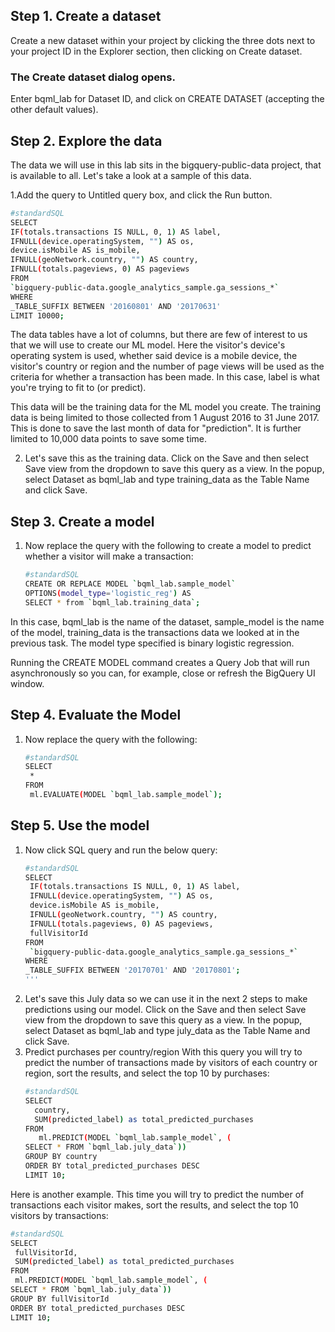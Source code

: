 ## Step 1. Create a dataset

  Create a new dataset within your project by clicking the three dots next to your project ID in the Explorer section, then clicking on Create dataset.

### The Create dataset dialog opens.

  Enter bqml_lab for Dataset ID, and click on CREATE DATASET (accepting the other default values).
## Step 2. Explore the data

The data we will use in this lab sits in the bigquery-public-data project, that is available to all. Let's take a look at a sample of this data.

  1.Add the query to Untitled query box, and click the Run button.
  ```bash
#standardSQL
SELECT
  IF(totals.transactions IS NULL, 0, 1) AS label,
  IFNULL(device.operatingSystem, "") AS os,
  device.isMobile AS is_mobile,
  IFNULL(geoNetwork.country, "") AS country,
  IFNULL(totals.pageviews, 0) AS pageviews
FROM
  `bigquery-public-data.google_analytics_sample.ga_sessions_*`
WHERE
  _TABLE_SUFFIX BETWEEN '20160801' AND '20170631'
LIMIT 10000;
```
The data tables have a lot of columns, but there are few of interest to us that we will use to create our ML model. Here the visitor's device's operating system is used, whether said device is a mobile device, the visitor's country or region and the number of page views will be used as the criteria for whether a transaction has been made. In this case, label is what you're trying to fit to (or predict).

This data will be the training data for the ML model you create. The training data is being limited to those collected from 1 August 2016 to 31 June 2017. This is done to save the last month of data for "prediction". It is further limited to 10,000 data points to save some time.

2. Let's save this as the training data. Click on the Save and then select Save view from the dropdown to save this query as a view. In the popup, select Dataset as bqml_lab and type training_data as the Table Name and click Save.
## Step 3. Create a model
1. Now replace the query with the following to create a model to predict whether a visitor will make a transaction:
   ```bash
   #standardSQL
   CREATE OR REPLACE MODEL `bqml_lab.sample_model`
   OPTIONS(model_type='logistic_reg') AS
   SELECT * from `bqml_lab.training_data`;
   ```
In this case, bqml_lab is the name of the dataset, sample_model is the name of the model, training_data is the transactions data we looked at in the previous task. The model type specified is binary logistic regression.

Running the CREATE MODEL command creates a Query Job that will run asynchronously so you can, for example, close or refresh the BigQuery UI window.   
## Step 4. Evaluate the Model
 1. Now replace the query with the following:
    ```bash
    #standardSQL
    SELECT
     *
    FROM
     ml.EVALUATE(MODEL `bqml_lab.sample_model`);
    ```
## Step 5. Use the model
 1. Now click SQL query and run the below query:
    ```bash
    #standardSQL
    SELECT
     IF(totals.transactions IS NULL, 0, 1) AS label,
     IFNULL(device.operatingSystem, "") AS os,
     device.isMobile AS is_mobile,
     IFNULL(geoNetwork.country, "") AS country,
     IFNULL(totals.pageviews, 0) AS pageviews,
     fullVisitorId
    FROM
     `bigquery-public-data.google_analytics_sample.ga_sessions_*`
    WHERE
    _TABLE_SUFFIX BETWEEN '20170701' AND '20170801';
    '''
 2. Let's save this July data so we can use it in the next 2 steps to make predictions using our model. Click on the Save and then select Save view from the dropdown to save this query as a view. In the popup, select Dataset as bqml_lab and type july_data as the Table Name and click Save.
 3. Predict purchases per country/region
    With this query you will try to predict the number of transactions made by visitors of each country or region, sort the results, and select the top 10 by purchases:
    ```bash
    #standardSQL
    SELECT
      country,
      SUM(predicted_label) as total_predicted_purchases
    FROM
       ml.PREDICT(MODEL `bqml_lab.sample_model`, (
    SELECT * FROM `bqml_lab.july_data`))
    GROUP BY country
    ORDER BY total_predicted_purchases DESC
    LIMIT 10;
    ```
 Here is another example. This time you will try to predict the number of transactions each visitor makes, sort the results, and select the top 10 visitors by transactions:
 ```bash
#standardSQL
SELECT
  fullVisitorId,
  SUM(predicted_label) as total_predicted_purchases
FROM
  ml.PREDICT(MODEL `bqml_lab.sample_model`, (
SELECT * FROM `bqml_lab.july_data`))
GROUP BY fullVisitorId
ORDER BY total_predicted_purchases DESC
LIMIT 10;
